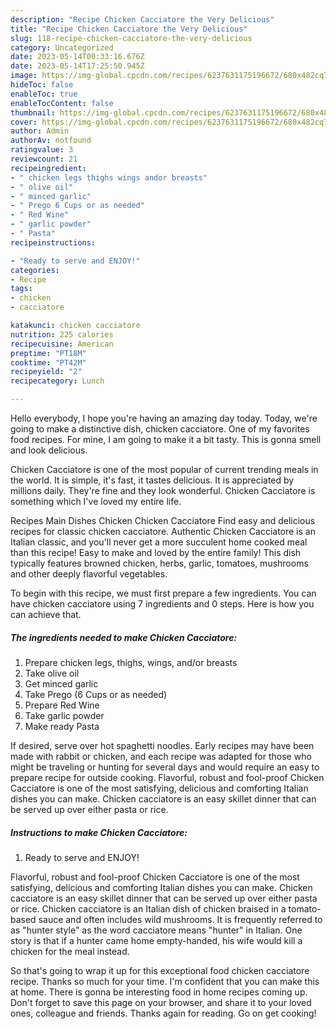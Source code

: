 ```yaml
---
description: "Recipe Chicken Cacciatore the Very Delicious"
title: "Recipe Chicken Cacciatore the Very Delicious"
slug: 118-recipe-chicken-cacciatore-the-very-delicious
category: Uncategorized
date: 2023-05-14T00:33:16.676Z
date: 2023-05-14T17:25:50.945Z
image: https://img-global.cpcdn.com/recipes/6237631175196672/680x482cq70/chicken-cacciatore-recipe-main-photo.jpg
hideToc: false
enableToc: true
enableTocContent: false
thumbnail: https://img-global.cpcdn.com/recipes/6237631175196672/680x482cq70/chicken-cacciatore-recipe-main-photo.jpg
cover: https://img-global.cpcdn.com/recipes/6237631175196672/680x482cq70/chicken-cacciatore-recipe-main-photo.jpg
author: Admin
authorAv: notfound
ratingvalue: 3
reviewcount: 21
recipeingredient:
- " chicken legs thighs wings andor breasts"
- " olive oil"
- " minced garlic"
- " Prego 6 Cups or as needed"
- " Red Wine"
- " garlic powder"
- " Pasta"
recipeinstructions:

- "Ready to serve and ENJOY!"
categories:
- Recipe
tags:
- chicken
- cacciatore

katakunci: chicken cacciatore 
nutrition: 225 calories
recipecuisine: American
preptime: "PT18M"
cooktime: "PT42M"
recipeyield: "2"
recipecategory: Lunch

---
```



Hello everybody, I hope you're having an amazing day today. Today, we're going to make a distinctive dish, chicken cacciatore. One of my favorites food recipes. For mine, I am going to make it a bit tasty. This is gonna smell and look delicious.

Chicken Cacciatore is one of the most popular of current trending meals in the world. It is simple, it's fast, it tastes delicious. It is appreciated by millions daily. They're fine and they look wonderful. Chicken Cacciatore is something which I've loved my entire life.

Recipes Main Dishes Chicken Chicken Cacciatore Find easy and delicious recipes for classic chicken cacciatore. Authentic Chicken Cacciatore is an Italian classic, and you&#39;ll never get a more succulent home cooked meal than this recipe! Easy to make and loved by the entire family! This dish typically features browned chicken, herbs, garlic, tomatoes, mushrooms and other deeply flavorful vegetables.


To begin with this recipe, we must first prepare a few ingredients. You can have chicken cacciatore using 7 ingredients and 0 steps. Here is how you can achieve that.

<!--inarticleads1-->

##### The ingredients needed to make Chicken Cacciatore:

1. Prepare  chicken legs, thighs, wings, and/or breasts
1. Take  olive oil
1. Get  minced garlic
1. Take  Prego (6 Cups or as needed)
1. Prepare  Red Wine
1. Take  garlic powder
1. Make ready  Pasta


If desired, serve over hot spaghetti noodles. Early recipes may have been made with rabbit or chicken, and each recipe was adapted for those who might be traveling or hunting for several days and would require an easy to prepare recipe for outside cooking. Flavorful, robust and fool-proof Chicken Cacciatore is one of the most satisfying, delicious and comforting Italian dishes you can make. Chicken cacciatore is an easy skillet dinner that can be served up over either pasta or rice. 

<!--inarticleads2-->

##### Instructions to make Chicken Cacciatore:


1. Ready to serve and ENJOY!

Flavorful, robust and fool-proof Chicken Cacciatore is one of the most satisfying, delicious and comforting Italian dishes you can make. Chicken cacciatore is an easy skillet dinner that can be served up over either pasta or rice. Chicken cacciatore is an Italian dish of chicken braised in a tomato-based sauce and often includes wild mushrooms. It is frequently referred to as &#34;hunter style&#34; as the word cacciatore means &#34;hunter&#34; in Italian. One story is that if a hunter came home empty-handed, his wife would kill a chicken for the meal instead. 

So that's going to wrap it up for this exceptional food chicken cacciatore recipe. Thanks so much for your time. I'm confident that you can make this at home. There is gonna be interesting food in home recipes coming up. Don't forget to save this page on your browser, and share it to your loved ones, colleague and friends. Thanks again for reading. Go on get cooking!
